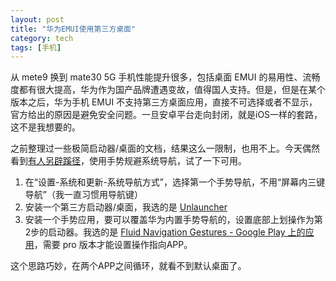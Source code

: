 ```yaml
---
layout: post
title: "华为EMUI使用第三方桌面"
category: tech
tags: [手机]
---
```


从 mete9 换到 mate30 5G 手机性能提升很多，包括桌面 EMUI 的易用性、流畅度都有很大提高，华为作为国产品牌遭遇变故，值得国人支持。但是，但是在某个版本之后，华为手机 EMUI 不支持第三方桌面应用，直接不可选择或者不显示，官方给出的原因是避免安全问题。一旦安卓平台走向封闭，就是iOS一样的套路，这不是我想要的。

之前整理过一些极简启动器/桌面的文档，结果这么一限制，也用不上。今天偶然看到[有人另辟蹊径](https://www.zhihu.com/question/302660488/answer/1217678247)，使用手势规避系统导航，试了一下可用。

1. 在“设置-系统和更新-系统导航方式”，选择第一个手势导航，不用“屏幕内三键导航”（我一直习惯用导航键）
2. 安装一个第三方启动器/桌面，我选的是 [Unlauncher](https://github.com/jkuester/unlauncher)
3. 安装一个手势应用，要可以覆盖华为内置手势导航的，设置底部上划操作为第2步的启动器。我选的是 [Fluid Navigation Gestures - Google Play 上的应用](https://play.google.com/store/apps/details?id=com.fb.fluid)，需要 pro 版本才能设置操作指向APP。

这个思路巧妙，在两个APP之间循环，就看不到默认桌面了。